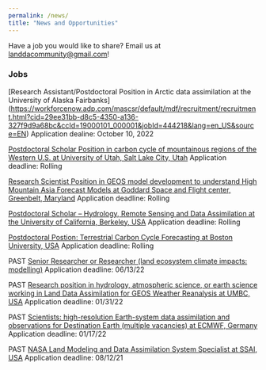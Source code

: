```yaml
---
permalink: /news/
title: "News and Opportunities"
---
```


Have a job you would like to share? Email us at landdacommunity@gmail.com!

### Jobs

[Research Assistant/Postdoctoral Position in Arctic data assimilation at the University of Alaska Fairbanks] (https://workforcenow.adp.com/mascsr/default/mdf/recruitment/recruitment.html?cid=29ee31bb-d8c5-4350-a136-327f9d9a68bc&ccId=19000101_000001&jobId=444218&lang=en_US&source=EN) Application dealine: October 10, 2022

[Postdoctoral Scholar Position in carbon cycle of mountainous regions of the Western U.S. at University of Utah, Salt Lake City, Utah](https://utah.peopleadmin.com/postings/135290) Application deadline: Rolling

[Research Scientist Position in GEOS model development to understand High Mountain Asia Forecast Models at Goddard Space and Flight center, Greenbelt, Maryland](https://gestar2.umbc.edu/jobs-at-gestar-ii/research-scientist-position-in-geos-model-development-to-understand-high-mountain-asia-forecast-models/) Application deadline: Rolling

[Postdoctoral Scholar – Hydrology, Remote Sensing and Data Assimilation at the University of California, Berkeley, USA](https://aimesproject.org/wp-content/uploads/2022/06/Postdoctoral-Scholar-THP-2022.docx) Application deadline: Rolling

[Postdoctoral Postion: Terrestrial Carbon Cycle Forecasting at Boston University, USA](https://www.us-ocb.org/wp-content/uploads/sites/43/2022/02/postdoc_Boston_2022.pdf) Application deadline: Rolling

PAST [Senior Researcher or Researcher (land ecosystem climate impacts: modelling)](https://www.valtiolle.fi/en-US/vacancy?id=31-151-2022) Application deadline: 06/13/22

PAST [Research position in hydrology, atmospheric science, or earth science working in Land Data Assimilation for GEOS Weather Reanalysis at UMBC, USA](https://gestar2.umbc.edu/jobs-at-gestar-ii/research-position-in-hydrology-atmospheric-science-or-earth-science-working-in-land-data-assimilation-for-geos-weather-reanalysis/) Application deadline: 01/31/22

PAST [Scientists: high-resolution Earth-system data assimilation and observations for Destination Earth (multiple vacancies) at ECMWF, Germany](https://jobs.ecmwf.int/displayjob.aspx?jobid=32) Application deadline: 01/17/22

PAST [NASA Land Modeling and Data Assimilation System Specialist at SSAI, USA](https://ssaihq.com/employment/Careers.aspx?req=21-3298&type=JOBDESCR) Application deadline: 08/12/21
